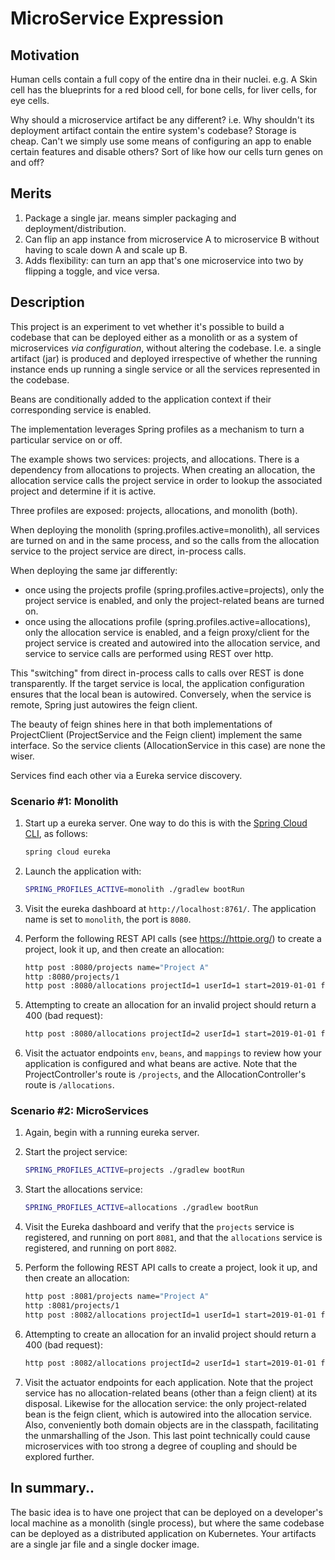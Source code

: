 # MicroService Expression

## Motivation

Human cells contain a full copy of the entire dna in their nuclei.  e.g. A Skin cell has the blueprints for a red blood cell, for bone cells, for liver cells, for eye cells.

Why should a microservice artifact be any different?  i.e. Why shouldn't its deployment artifact contain the entire system's codebase?  Storage is cheap.  Can't we simply use some means of configuring an app to enable certain features and disable others?  Sort of like how our cells turn genes on and off?

## Merits

1. Package a single jar.  means simpler packaging and deployment/distribution.
2. Can flip an app instance from microservice A to microservice B without having to scale down A and scale up B.
3. Adds flexibility:  can turn an app that's one microservice into two by flipping a toggle, and vice versa.

## Description

This project is an experiment to vet whether it's possible to build a codebase that can be deployed either as a monolith or as a system of microservices *via configuration*, without altering the codebase.  I.e. a single artifact (jar) is produced and deployed irrespective of whether the running instance ends up running a single service or all the services represented in the codebase.

Beans are conditionally added to the application context if their corresponding service is enabled.

The implementation leverages Spring profiles as a mechanism to turn a particular service on or off.

The example shows two services:  projects, and allocations.  There is a dependency from allocations to projects.  When creating an allocation, the allocation service calls the project service in order to lookup the associated project and determine if it is active.

Three profiles are exposed: projects, allocations, and monolith (both).

When deploying the monolith (spring.profiles.active=monolith), all services are turned on and in the same process, and so the calls from the allocation service to the project service are direct, in-process calls.

When deploying the same jar differently:
- once using the projects profile (spring.profiles.active=projects), only the project service is enabled, and only the project-related beans are turned on.
- once using the allocations profile (spring.profiles.active=allocations), only the allocation service is enabled, and a feign proxy/client for the project service is created and autowired into the allocation service, and service to service calls are performed using REST over http.

This "switching" from direct in-process calls to calls over REST is done transparently.  If the target service is local, the application configuration ensures that the local bean is autowired.  Conversely, when the service is remote, Spring just autowires the feign client.

The beauty of feign shines here in that both implementations of ProjectClient (ProjectService and the Feign client) implement the same interface.  So the service clients (AllocationService in this case) are none the wiser.

Services find each other via a Eureka service discovery.

### Scenario #1:  Monolith

1. Start up a eureka server.  One way to do this is with the [Spring Cloud CLI](http://cloud.spring.io/spring-cloud-cli/single/spring-cloud-cli.html), as follows:

    ```bash
    spring cloud eureka
    ```

2. Launch the application with:

    ```bash
    SPRING_PROFILES_ACTIVE=monolith ./gradlew bootRun
    ```

3. Visit the eureka dashboard at `http://localhost:8761/`.  The application name is set to `monolith`, the port is `8080`.

4. Perform the following REST API calls (see https://httpie.org/) to create a project, look it up, and then create an allocation:

    ```bash
    http post :8080/projects name="Project A"
    http :8080/projects/1
    http post :8080/allocations projectId=1 userId=1 start=2019-01-01 finish=2019-01-02
    ```

5. Attempting to create an allocation for an invalid project should return a 400 (bad request):

    ```bash
    http post :8080/allocations projectId=2 userId=1 start=2019-01-01 finish=2019-01-02
    ```

6. Visit the actuator endpoints `env`, `beans`, and `mappings` to review how your application is configured and what beans are active.  Note that the ProjectController's route is `/projects`, and the AllocationController's route is `/allocations`.


### Scenario #2: MicroServices

1. Again, begin with a running eureka server.

2. Start the project service:

    ```bash
    SPRING_PROFILES_ACTIVE=projects ./gradlew bootRun
    ```

3. Start the allocations service:

    ```bash
    SPRING_PROFILES_ACTIVE=allocations ./gradlew bootRun
    ```

4. Visit the Eureka dashboard and verify that the `projects` service is registered, and running on port `8081`, and that the `allocations` service is registered, and running on port `8082`.

5. Perform the following REST API calls to create a project, look it up, and then create an allocation:

    ```bash
    http post :8081/projects name="Project A"
    http :8081/projects/1
    http post :8082/allocations projectId=1 userId=1 start=2019-01-01 finish=2019-01-02
    ```

6. Attempting to create an allocation for an invalid project should return a 400 (bad request):

    ```bash
    http post :8082/allocations projectId=2 userId=1 start=2019-01-01 finish=2019-01-02
    ```

7. Visit the actuator endpoints for each application.  Note that the project service has no allocation-related beans (other than a feign client) at its disposal.  Likewise for the allocation service:  the only project-related bean is the feign client, which is autowired into the allocation service.  Also, conveniently both domain objects are in the classpath, facilitating the unmarshalling of the Json.  This last point technically could cause microservices with too strong a degree of coupling and should be explored further.

## In summary..

The basic idea is to have one project that can be deployed on a developer's local machine as a monolith (single process), but where the same codebase can be deployed as a distributed application on Kubernetes.  Your artifacts are a single jar file and a single docker image.